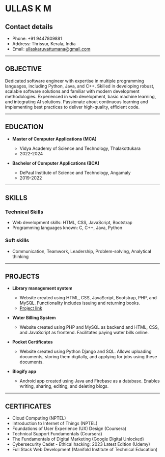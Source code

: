 # ULLAS K M

## Contact details
- Phone: +91 9447809881
- Address: Thrissur, Kerala, India
- Email: ullaskaruvattumana@gmail.com

---

## OBJECTIVE
Dedicated software engineer with expertise in multiple programming languages, including Python, Java, and C++. Skilled in developing robust, scalable software solutions and familiar with modern development methodologies. Experienced in web development, basic machine learning, and integrating AI solutions. Passionate about continuous learning and implementing best practices to deliver high-quality, efficient code.

---

## EDUCATION
- **Master of Computer Applications (MCA)**
  - Vidya Academy of Science and Technology, Thalakottukara
  - 2022-2024
  
- **Bachelor of Computer Applications (BCA)**
  - DePaul Institute of Science and Technology, Angamaly
  - 2019-2022

---

## SKILLS
### Technical Skills
- Web development skills: HTML, CSS, JavaScript, Bootstrap
- Programming languages known: C, C++, Java, Python

### Soft skills
- Communication, Teamwork, Leadership, Problem-solving, Analytical thinking

---

## PROJECTS
- **Library management system**
  - Website created using HTML, CSS, JavaScript, Bootstrap, PHP, and MySQL. Functionality includes issuing and returning books.
  - [Project link](https://github.com/ullaskm001/libmns)

- **Water Billing System**
  - Website created using PHP and MySQL as backend and HTML, CSS, and JavaScript as frontend. Facilitates paying water bills online.

- **Pocket Certificates**
  - Website created using Python Django and SQL. Allows uploading documents, storing them digitally, and applying for jobs using these documents.

- **Blogify app**
  - Android app created using Java and Firebase as a database. Enables writing, sharing, editing, and deleting blogs.

---

## CERTIFICATES
- Cloud Computing (NPTEL)
- Introduction to Internet of Things (NPTEL)
- Foundations of User Experience (UX) Design (Coursera)
- Technical Support Fundamentals (Coursera)
- The Fundamentals of Digital Marketing (Google Digital Unlocked)
- Cybersecurity Cadet - Ethical hacking: 2023 Latest Edition (Udemy)
- Full Stack Web Development (Manifold Institute of Technical Education)
